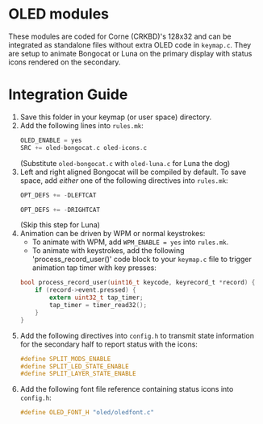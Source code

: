 # OLED modules
These modules are coded for Corne (CRKBD)'s 128x32 and can be integrated as standalone files without extra OLED code in `keymap.c`. They are setup to animate Bongocat or Luna on the primary display with status icons rendered on the secondary.

# Integration Guide
1. Save this folder in your keymap (or user space) directory.
2. Add the following lines into `rules.mk`:
   ```c
   OLED_ENABLE = yes
   SRC += oled-bongocat.c oled-icons.c
   ```
   (Substitute `oled-bongocat.c` with `oled-luna.c` for Luna the dog)
3. Left and right aligned Bongocat will be compiled by default. To save space, add *either* one of the following directives into `rules.mk`:
   ```c
   OPT_DEFS += -DLEFTCAT
   ```
   ```c
   OPT_DEFS += -DRIGHTCAT
   ```
   (Skip this step for Luna)
4. Animation can be driven by WPM or normal keystrokes:
   * To animate with WPM, add `WPM_ENABLE = yes` into `rules.mk`.
   * To animate with keystrokes, add the following 'process_record_user()' code block to your `keymap.c` file to trigger animation tap timer with key presses:
   ```c
   bool process_record_user(uint16_t keycode, keyrecord_t *record) {
       if (record->event.pressed) {
           extern uint32_t tap_timer;
           tap_timer = timer_read32();
       }
   }
   ```
5. Add the following directives into `config.h` to transmit state information for the secondary half to report status with the icons:
   ```c
   #define SPLIT_MODS_ENABLE
   #define SPLIT_LED_STATE_ENABLE
   #define SPLIT_LAYER_STATE_ENABLE
   ```
6. Add the following font file reference containing status icons into `config.h`:
   ```c
   #define OLED_FONT_H "oled/oledfont.c"
   ```
